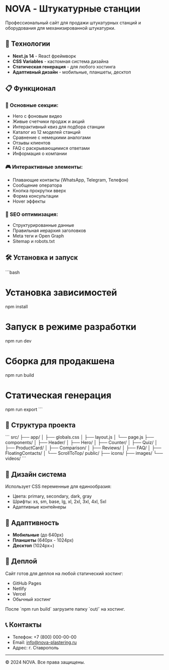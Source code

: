 # NOVA - Штукатурные станции

Профессиональный сайт для продажи штукатурных станций и оборудования для механизированной штукатурки.

## 🚀 Технологии

- **Next.js 14** - React фреймворк
- **CSS Variables** - кастомная система дизайна
- **Статическая генерация** - для любого хостинга
- **Адаптивный дизайн** - мобильные, планшеты, десктоп

## 📋 Функционал

### 🎯 Основные секции:
- Hero с фоновым видео
- Живые счетчики продаж и акций
- Интерактивный квиз для подбора станции
- Каталог из 12 моделей станций
- Сравнение с немецкими аналогами
- Отзывы клиентов
- FAQ с раскрывающимися ответами
- Информация о компании

### 🎮 Интерактивные элементы:
- Плавающие контакты (WhatsApp, Telegram, Телефон)
- Сообщение оператора
- Кнопка прокрутки вверх
- Форма консультации
- Hover эффекты

### 📱 SEO оптимизация:
- Структурированные данные
- Правильная иерархия заголовков
- Meta теги и Open Graph
- Sitemap и robots.txt

## 🛠️ Установка и запуск

\`\`\`bash
# Установка зависимостей
npm install

# Запуск в режиме разработки
npm run dev

# Сборка для продакшена
npm run build

# Статическая генерация
npm run export
\`\`\`

## 📂 Структура проекта

\`\`\`
src/
├── app/
│   ├── globals.css
│   ├── layout.js
│   └── page.js
├── components/
│   ├── Header/
│   ├── Hero/
│   ├── Counter/
│   ├── Quiz/
│   ├── ProductCard/
│   ├── Comparison/
│   ├── Reviews/
│   ├── FAQ/
│   ├── FloatingContacts/
│   └── ScrollToTop/
public/
├── icons/
├── images/
└── videos/
\`\`\`

## 🎨 Дизайн система

Использует CSS переменные для единообразия:
- Цвета: primary, secondary, dark, gray
- Шрифты: xs, sm, base, lg, xl, 2xl, 3xl, 4xl, 5xl
- Адаптивные контейнеры

## 📱 Адаптивность

- **Мобильные** (до 640px)
- **Планшеты** (640px - 1024px)  
- **Десктоп** (1024px+)

## 🚀 Деплой

Сайт готов для деплоя на любой статический хостинг:
- GitHub Pages
- Netlify
- Vercel
- Обычный хостинг

После \`npm run build\` загрузите папку \`out/\` на хостинг.

## 📞 Контакты

- Телефон: +7 (800) 000-00-00
- Email: info@nova-plastering.ru
- Адрес: г. Ставрополь

---

© 2024 NOVA. Все права защищены.